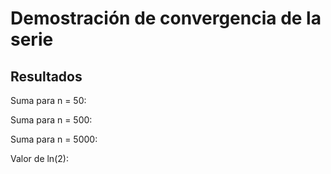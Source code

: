 <!DOCTYPE html>
<html>
<head>
  <title>Convergencia de la serie</title>
</head>
<body>
  <h1>Demostración de convergencia de la serie</h1>

  <h2>Resultados</h2>
  <p>Suma para n = 50: <span id="sum_a"></span></p>
  <p>Suma para n = 500: <span id="sum_b"></span></p>
  <p>Suma para n = 5000: <span id="sum_c"></span></p>
  <p>Valor de ln(2): <span id="ln2"></span></p>

  <script>
    // a) n = 50
    let n = Array.from({length: 51}, (_, i) => i);
    let series_a = n.map(i => 1 / ((2*i+1) * (2*i+2)));
    let sum_a = series_a.reduce((acc, val) => acc + val, 0);
    document.getElementById('sum_a').textContent = sum_a.toFixed(6);

    // b) n = 500
    n = Array.from({length: 501}, (_, i) => i);
    let series_b = n.map(i => 1 / ((2*i+1) * (2*i+2)));
    let sum_b = series_b.reduce((acc, val) => acc + val, 0);
    document.getElementById('sum_b').textContent = sum_b.toFixed(6);

    // c) n = 5000
    n = Array.from({length: 5001}, (_, i) => i);
    let series_c = n.map(i => 1 / ((2*i+1) * (2*i+2)));
    let sum_c = series_c.reduce((acc, val) => acc + val, 0);
    document.getElementById('sum_c').textContent = sum_c.toFixed(6);

    document.getElementById('ln2').textContent = Math.log(2).toFixed(6);
  </script>
</body>
</html>
